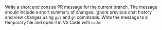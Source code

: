 Write a short and consise PR message for the current branch. The message should include a short summary of changes. Ignore previous chat history and view changes using `git` and `gh` commands. Write the message to a temporary file and open it in VS Code with `code`.
